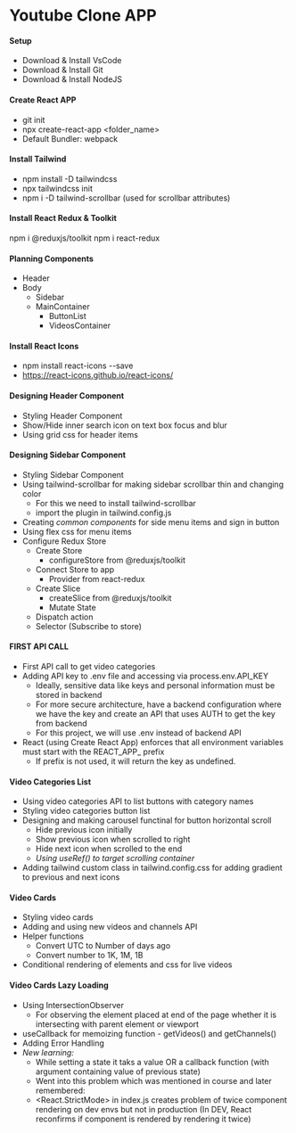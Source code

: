 # Youtube Clone APP

#### Setup ####
- Download & Install VsCode
- Download & Install Git
- Download & Install NodeJS

#### Create React APP ####
- git init
- npx create-react-app <folder_name>
- Default Bundler: webpack

#### Install Tailwind ####
- npm install -D tailwindcss
- npx tailwindcss init
- npm i -D tailwind-scrollbar (used for scrollbar attributes)

#### Install React Redux & Toolkit ####
npm i @reduxjs/toolkit
npm i react-redux

#### Planning Components ####
- Header
- Body
    - Sidebar
    - MainContainer
        - ButtonList
        - VideosContainer

#### Install React Icons ####
- npm install react-icons --save
- https://react-icons.github.io/react-icons/

#### Designing Header Component ####
- Styling Header Component
- Show/Hide inner search icon on text box focus and blur 
- Using grid css for header items

#### Designing Sidebar Component ####
- Styling Sidebar Component
- Using tailwind-scrollbar for making sidebar scrollbar thin and changing color
    - For this we need to install tailwind-scrollbar
    - import the plugin in tailwind.config.js
- Creating *common components* for side menu items and sign in button
- Using flex css for menu items
- Configure Redux Store
    - Create Store
        - configureStore from @reduxjs/toolkit
    - Connect Store to app
        - Provider from react-redux
    - Create Slice
        - createSlice from @reduxjs/toolkit
        - Mutate State
    - Dispatch action
    - Selector (Subscribe to store)

#### FIRST API CALL ####
- First API call to get video categories
- Adding API key to .env file and accessing via process.env.API_KEY
    - Ideally, sensitive data like keys and personal information must be stored in backend
    - For more secure architecture, have a backend configuration where we have the key and create an API that uses AUTH to get the key from backend
    - For this project, we will use .env instead of backend API
- React (using Create React App) enforces that all environment variables must start with the REACT_APP_ prefix
    - If prefix is not used, it will return the key as undefined.

#### Video Categories List ####
- Using video categories API to list buttons with category names
- Styling video categories button list
- Designing and making carousel functinal for button horizontal scroll
    - Hide previous icon initially
    - Show previous icon when scrolled to right
    - Hide next icon when scrolled to the end
    - *Using useRef() to target scrolling container*
- Adding tailwind custom class in tailwind.config.css for adding gradient to previous and next icons

#### Video Cards ####
- Styling video cards
- Adding and using new videos and channels API
- Helper functions
    - Convert UTC to Number of days ago
    - Convert number to 1K, 1M, 1B
- Conditional rendering of elements and css for live videos

#### Video Cards Lazy Loading ####
- Using IntersectionObserver
    - For observing the element placed at end of the page whether it is intersecting with parent element or viewport
- useCallback for memoizing function - getVideos() and getChannels()
- Adding Error Handling
- *New learning:* 
    - While setting a state it taks a value OR a callback function (with argument containing value of previous state)
    - Went into this problem which was mentioned in course and later remembered:
    - <React.StrictMode> in index.js creates problem of twice component rendering on dev envs but not in production (In DEV, React reconfirms if component is rendered by rendering it twice)